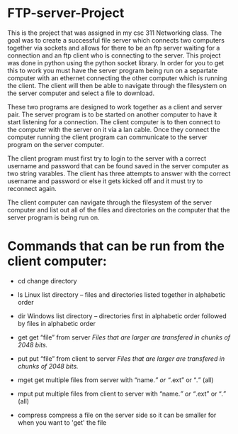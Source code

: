 # FTP-server-Project
This is the project that was assigned in my csc 311 Networking class. The goal was to create a successful file server which connects two computers together via sockets and allows for there to be an ftp server waiting for a connection and an ftp client who is connecting to the server. This project was done in python using the python socket library. In order for you to get this to work you must have the server program being run on a separtate computer with an ethernet connecting the other computer which is running the client. The client will then be able to navigate through the filesystem on the server computer and select a file  to download.

These two programs are designed to work together as a client and server pair. The server program is to be started on another computer to have it start listening for a connection. The client computer is to then connect to the computer with the server on it via a lan cable. Once they connect the computer running the client program can communicate to the server program on the server computer.

The client program must first try to login to the server with a correct username and password that can be found saved in the server computer as two string varables. The client has three attempts to answer with the correct username and password or else it gets kicked off and it must try to reconnect again.

The client computer can navigate through the filesystem of the server computer and list out all of the files and directories on the computer that the server program is being run on.

# Commands that can be run from the client computer:

 - cd
 change directory
 
 - ls
 Linux list directory – files and directories listed together in alphabetic order

 - dir
 Windows list directory – directories first in alphabetic order followed by files in alphabetic order

 - get
  get “file” from server
  *Files that are larger are transfered in chunks of 2048 bits.*

 - put
  put “file” from client to server
  *Files that are larger are transfered in chunks of 2048 bits.*

 - mget
  get multiple files from server with “name.*” or “*.ext” or “*.*” (all)

 - mput
  put multiple files from client to server with “name.*” or “*.ext” or “*.*” (all)

 - compress
  compress a file on the server side so it can be smaller for when you want to 'get' the file
